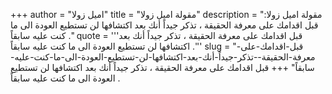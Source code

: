 +++
author = "اميل زولا"
title = "مقولة اميل زولا"
description = "مقولة اميل زولا: قبل اقدامك على معرفة الحقيقة ، تذكر جيداً أنك بعد اكتشافها لن تستطيع العودة الى ما كنت عليه سابقاً ."
quote = '''قبل اقدامك على معرفة الحقيقة ، تذكر جيداً أنك بعد اكتشافها لن تستطيع العودة الى ما كنت عليه سابقاً .'''
slug = "قبل-اقدامك-على-معرفة-الحقيقة--تذكر-جيداً-أنك-بعد-اكتشافها-لن-تستطيع-العودة-الى-ما-كنت-عليه-سابقاً"
+++
قبل اقدامك على معرفة الحقيقة ، تذكر جيداً أنك بعد اكتشافها لن تستطيع العودة الى ما كنت عليه سابقاً .
